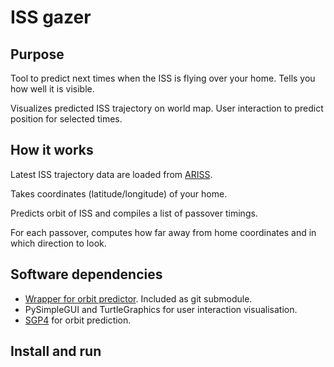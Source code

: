 # ISS gazer

## Purpose

Tool to predict next times when the ISS is flying over your home. Tells you how well it is visible.

Visualizes predicted ISS trajectory on world map. User interaction to predict position for selected times.


## How it works

Latest ISS trajectory data are loaded from [ARISS](https://live.ariss.org/iss.txt).

Takes coordinates (latitude/longitude) of your home.

Predicts orbit of ISS and compiles a list of passover timings.

For each passover, computes how far away from home coordinates and in which direction to look.

## Software dependencies

- [Wrapper for orbit predictor](https://github.com/satellogic/orbit-predictor). Included as git submodule.
- PySimpleGUI and TurtleGraphics for user interaction visualisation.
- [SGP4](https://github.com/brandon-rhodes/python-sgp4) for orbit prediction.


## Install and run



